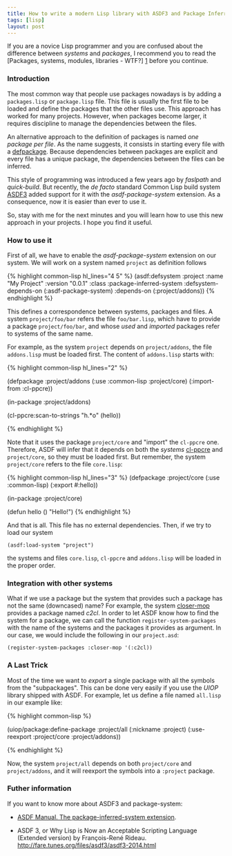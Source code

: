 ```yaml
---
title: How to write a modern Lisp library with ASDF3 and Package Inferred System
tags: [lisp]
layout: post
---
```


If you are a novice Lisp programmer and you are confused about the
difference between *systems* and *packages*, I recommend you to read
the [Packages, systems, modules, libraries - WTF?] [1] before you
continue.

### Introduction

The most common way that people use packages nowadays is by adding a
`packages.lisp` or `package.lisp` file. This file is usually the first
file to be loaded and define the packages that the other files
use. This approach has worked for many projects. However, when
packages become larger, it requires discipline to manage the
dependencies between the files.

An alternative approach to the definition of packages is named *one
package per file*. As the name suggests, it consists in starting every
file with a [defpackage](http://clhs.lisp.se/Body/m_defpkg.htm). Because
dependencies between packages are explicit and every file has a unique
package, the dependencies between the files can be inferred.

This style of programming was introduced a few years ago by *faslpath*
and *quick-build*. But recently, the *de facto* standard Common Lisp
build system [ASDF3](http://common-lisp.net/project/asdf/) added
support for it with the *asdf-package-system* extension. As a
consequence, now it is easier than ever to use it.

So, stay with me for the next minutes and you will learn how to use
this new approach in your projects. I hope you find it useful.


### How to use it


First of all, we have to enable the *asdf-package-system* extension on
our system. We will work on a system named `project` as definition
follows

{% highlight common-lisp hl_lines="4 5" %}
(asdf:defsystem :project
  :name "My Project"
  :version "0.0.1"
  :class :package-inferred-system
  :defsystem-depends-on (:asdf-package-system)
  :depends-on (:project/addons))
{% endhighlight %}

This defines a correspondence between systems, packages and files. A
system `project/foo/bar` refers the file `foo/bar.lisp`, which have to
provide a package `project/foo/bar`, and whose *used* and *imported*
packages refer to systems of the same name.

For example, as the system `project` depends on `project/addons`, the
file `addons.lisp` must be loaded first. The content of `addons.lisp`
starts with:

{% highlight common-lisp hl_lines="2" %}

(defpackage :project/addons
  (:use :common-lisp :project/core)
  (:import-from :cl-ppcre))

(in-package :project/addons)

(cl-ppcre:scan-to-strings "h.*o" (hello))

{% endhighlight %}

Note that it uses the package `project/core` and "import" the
`cl-ppcre` one. Therefore, ASDF will infer that it depends on both the
*systems* [cl-ppcre](http://weitz.de/cl-ppcre/) and `project/core`, so
they must be loaded first. But remember, the system `project/core`
refers to the file `core.lisp`:

{% highlight common-lisp hl_lines="3" %}
(defpackage :project/core
  (:use :common-lisp)
  (:export #:hello))

(in-package :project/core)

(defun hello ()
  "Hello!")
{% endhighlight %}


And that is all. This file has no external dependencies. Then, if we
try to load our system

```common-lisp
(asdf:load-system "project")
```

the systems and files `core.lisp`, `cl-ppcre` and `addons.lisp` will
be loaded in the proper order.


### Integration with other systems

What if we use a package but the system that provides such a package
has not the same (downcased) name? For example, the system
[closer-mop](http://common-lisp.net/project/closer/closer-mop.html)
provides a package named *c2cl*. In order to let ASDF know how to find
the system for a package, we can call the function
`register-system-packages` with the name of the systems and the
packages it provides as argument. In our case, we would include the
following in our `project.asd`:

```common-lisp
(register-system-packages :closer-mop '(:c2cl))
```

### A Last Trick

Most of the time we want to *export* a single package with all the
symbols from the "subpackages". This can be done very easily if you
use the *UIOP* library shipped with ASDF. For example, let us define a
file named `all.lisp` in our example like:

{% highlight common-lisp %}

(uiop/package:define-package :project/all
  (:nickname :project)
  (:use-reexport :project/core :project/addons))

{% endhighlight %}

Now, the system `project/all` depends on both `project/core` and
`project/addons`, and it will reexport the symbols into a `:project`
package.

### Futher information

If you want to know more about ASDF3 and package-system:

- [ASDF Manual. The package-inferred-system extension](http://common-lisp.net/project/asdf/asdf/The-package_002dinferred_002dsystem-extension.html#The-package_002dinferred_002dsystem-extension).

- ASDF 3, or Why Lisp is Now an Acceptable Scripting Language  
  (Extended version) by François-René Rideau.  
  <http://fare.tunes.org/files/asdf3/asdf3-2014.html>



[1]: http://weitz.de/packages.html "Packages, systems, modules, libraries - WTF?"

